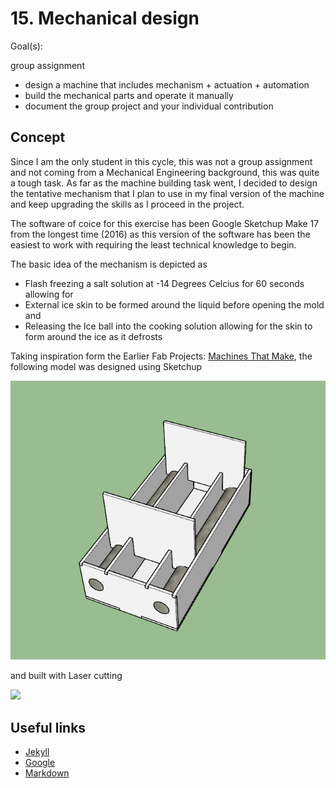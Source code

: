 # 15. Mechanical design

Goal(s):

group assignment
   - design a machine that includes mechanism + actuation + automation
   - build the mechanical parts and operate it manually
   - document the group project and your individual contribution
   
   
## Concept

Since I am the only student in this cycle, this was not a group assignment and not coming from a Mechanical Engineering background, this was quite a tough task. As far as the machine building task went, I decided to design the tentative mechanism that I plan to use in my final version of the machine and keep upgrading the skills as I proceed in the project.

The software of coice for this exercise has been Google Sketchup Make 17 from the longest time (2016) as this version of the software has been the easiest to work with requiring the least technical knowledge to begin.

The basic idea of the mechanism is depicted as
- Flash freezing a salt solution at -14 Degrees Celcius for 60 seconds allowing for
- External ice skin to be formed around the liquid before opening the mold and 
- Releasing the Ice ball into the cooking solution allowing for the skin to form around the ice as it defrosts

Taking inspiration form the Earlier Fab Projects: [Machines That Make](http://mtm.cba.mit.edu/machines/science/), the following model was designed using Sketchup

![](../images/week15/Iter1.png)

and built with Laser cutting

![](../images/week15/Iter1.JPG)

## Useful links

- [Jekyll](http://jekyll.org)
- [Google](http://google.com)
- [Markdown](https://en.wikipedia.org/wiki/Markdown)
